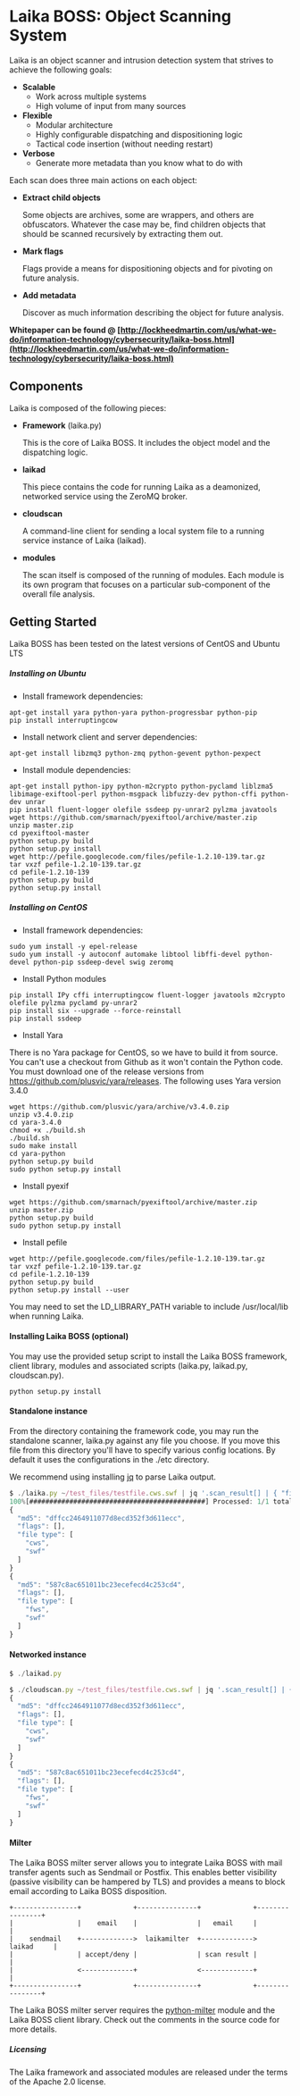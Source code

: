 # Laika BOSS: Object Scanning System
Laika is an object scanner and intrusion detection system that strives to achieve the following goals:

+ **Scalable**
	+ Work across multiple systems
	+ High volume of input from many sources
+ **Flexible**
	+ Modular architecture
	+ Highly configurable dispatching and dispositioning logic
	+ Tactical code insertion (without needing restart)
+ **Verbose**
	+ Generate more metadata than you know what to do with

Each scan does three main actions on each object:

+ **Extract child objects**

	Some objects are archives, some are wrappers, and others are obfuscators. Whatever the case may be, find children objects that should be scanned recursively by extracting them out.


+ **Mark flags**

	Flags provide a means for dispositioning objects and for pivoting on future analysis.


+ **Add metadata**

	Discover as much information describing the object for future analysis.

**Whitepaper can be found @ [http://lockheedmartin.com/us/what-we-do/information-technology/cybersecurity/laika-boss.html](http://lockheedmartin.com/us/what-we-do/information-technology/cybersecurity/laika-boss.html)**

## Components
Laika is composed of the following pieces:

+ **Framework** (laika.py)

	This is the core of Laika BOSS. It includes the object model and the dispatching logic.


+ **laikad**

	This piece contains the code for running Laika as a deamonized, networked service using the ZeroMQ broker.


+ **cloudscan**

	A command-line client for sending a local system file to a running service instance of Laika (laikad).


+ **modules**

	The scan itself is composed of the running of modules. Each module is its own program that focuses on a particular sub-component of the overall file analysis.


## Getting Started
Laika BOSS has been tested on the latest versions of CentOS and Ubuntu LTS

##### Installing on Ubuntu
+ Install framework dependencies:
```shell
apt-get install yara python-yara python-progressbar python-pip
pip install interruptingcow
```
+ Install network client and server dependencies:
```shell
apt-get install libzmq3 python-zmq python-gevent python-pexpect
```
+ Install module dependencies:
```shell
apt-get install python-ipy python-m2crypto python-pyclamd liblzma5 libimage-exiftool-perl python-msgpack libfuzzy-dev python-cffi python-dev unrar
pip install fluent-logger olefile ssdeep py-unrar2 pylzma javatools
wget https://github.com/smarnach/pyexiftool/archive/master.zip
unzip master.zip
cd pyexiftool-master
python setup.py build
python setup.py install
wget http://pefile.googlecode.com/files/pefile-1.2.10-139.tar.gz
tar vxzf pefile-1.2.10-139.tar.gz
cd pefile-1.2.10-139
python setup.py build
python setup.py install
```

##### Installing on CentOS
+ Install framework dependencies:
```shell
sudo yum install -y epel-release
sudo yum install -y autoconf automake libtool libffi-devel python-devel python-pip ssdeep-devel swig zeromq
```
+ Install Python modules
```shell
pip install IPy cffi interruptingcow fluent-logger javatools m2crypto olefile pylzma pyclamd py-unrar2
pip install six --upgrade --force-reinstall
pip install ssdeep
```
+ Install Yara

There is no Yara package for CentOS, so we have to build it from source. You can't use a checkout from Github as it won't contain the Python code. You must download one of the release versions from https://github.com/plusvic/yara/releases. The following uses Yara version 3.4.0

```shell
wget https://github.com/plusvic/yara/archive/v3.4.0.zip
unzip v3.4.0.zip
cd yara-3.4.0
chmod +x ./build.sh
./build.sh
sudo make install
cd yara-python
python setup.py build
sudo python setup.py install
```

+ Install pyexif
```shell
wget https://github.com/smarnach/pyexiftool/archive/master.zip
unzip master.zip
python setup.py build
sudo python setup.py install
```

+ Install pefile
```shell
wget http://pefile.googlecode.com/files/pefile-1.2.10-139.tar.gz
tar vxzf pefile-1.2.10-139.tar.gz
cd pefile-1.2.10-139
python setup.py build
python setup.py install --user
```

You may need to set the LD_LIBRARY_PATH variable to include /usr/local/lib when running Laika.


#### Installing Laika BOSS (optional)
You may use the provided setup script to install the Laika BOSS framework, client library, modules and associated scripts (laika.py, laikad.py, cloudscan.py).

```shell
python setup.py install
```

#### Standalone instance
From the directory containing the framework code, you may run the standalone scanner, laika.py against any file you choose. If you move this file from this directory you'll have to specify various config locations. By default it uses the configurations in the ./etc directory.

We recommend using installing [jq](http://stedolan.github.io/jq/) to parse Laika output.

```javascript
$ ./laika.py ~/test_files/testfile.cws.swf | jq '.scan_result[] | { "file type" : .fileType, "flags" : .flags, "md5" : .objectHash }'
100%[############################################] Processed: 1/1 total files (Elapsed Time: 0:00:00) Time: 0:00:00
{
  "md5": "dffcc2464911077d8ecd352f3d611ecc",
  "flags": [],
  "file type": [
    "cws",
    "swf"
  ]
}
{
  "md5": "587c8ac651011bc23ecefecd4c253cd4",
  "flags": [],
  "file type": [
    "fws",
    "swf"
  ]
}
```

#### Networked instance
```javascript
$ ./laikad.py

$ ./cloudscan.py ~/test_files/testfile.cws.swf | jq '.scan_result[] | { "file type" : .fileType, "flags" : .flags, "md5" : .objectHash }'
{
  "md5": "dffcc2464911077d8ecd352f3d611ecc",
  "flags": [],
  "file type": [
    "cws",
    "swf"
  ]
}
{
  "md5": "587c8ac651011bc23ecefecd4c253cd4",
  "flags": [],
  "file type": [
    "fws",
    "swf"
  ]
}
```

#### Milter
The Laika BOSS milter server allows you to integrate Laika BOSS with mail transfer agents such as Sendmail or Postfix. This enables better visibility (passive visibility can be hampered by TLS) and provides a means to block email according to Laika BOSS disposition.

```
+----------------+             +---------------+             +----------------+
|                |    email    |               |   email     |                |
|    sendmail    +------------->  laikamilter  +------------->     laikad     |
|                | accept/deny |               | scan result |                |
|                <-------------+               <-------------+                |
+----------------+             +---------------+             +----------------+
```

The Laika BOSS milter server requires the [python-milter](https://pythonhosted.org/milter) module and the Laika BOSS client library. Check out the comments in the source code for more details.

##### Licensing
The Laika framework and associated modules are released under the terms of the Apache 2.0 license.
